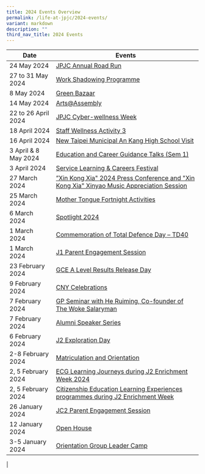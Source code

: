```yaml
---
title: 2024 Events Overview
permalink: /life-at-jpjc/2024-events/
variant: markdown
description: ""
third_nav_title: 2024 Events
---
```

| Date | Events | 
| -------- | -------- |
24 May 2024|[JPJC Annual Road Run](/jpjc-annual-road-run/)
27 to 31 May 2024|[Work Shadowing Programme](/work-shadowing-programme/)
8 May 2024|[Green Bazaar](/green-bazaar/)
14 May 2024|[Arts@Assembly](/arts-assembly/)
22 to 26 April 2024|[JPJC Cyber-wellness Week](/jpjc-cyberwellness-week/)
18 April 2024|[Staff Wellness Activity 3](/staff-wellness-activity-3/)
16 April 2024|[New Taipei Municipal An Kang High School Visit ](/new-taipei/)
3 April & 8 May 2024|[Education and Career Guidance Talks (Sem 1)](/education-and-career-guidance-talks-sem-1/)
3 April 2024|[Service Learning & Careers Festival](/service-learning-careers-festival/)
27 March 2024|[”Xin Kong Xia" 2024 Press Conference and "Xin Kong Xia" Xinyao Music Appreciation Session](/xkx/)
25 March 2024|[Mother Tongue Fortnight Activities](/mother-tongue-fortnight-activities/)
6 March 2024|[Spotlight 2024](/spotlight-2024/)
1 March 2024|[Commemoration of Total Defence Day – TD40](/life-at-jpjc/2024-events/td40/)
1 March 2024|[J1 Parent Engagement Session](/life-at-jpjc/2024-events/j1pes/)
23 February 2024|[GCE A Level Results Release Day](/gce-a-level-results-release-day/)
9 February 2024|[CNY Celebrations](/life-at-jpjc/2024-events/cny/)
7 February 2024|[GP Seminar with He Ruiming, Co-founder of The Woke Salaryman](/life-at-jpjc/2024-events/gp-seminar/)
7 February 2024|[Alumni Speaker Series](/life-at-jpjc/2024-events/alumnispeakerseries/)
6 February 2024|[J2 Exploration Day](/life-at-jpjc/2024-events/j2explorationday)
2-8 February 2024|[Matriculation and Orientation ](/life-at-jpjc/2024-events/mo/)
2, 5 February 2024|[ECG Learning Journeys during J2 Enrichment Week 2024](/life-at-jpjc/2024-events/ecg-lj-j2enrichment/)
2, 5 February 2024|[Citizenship Education Learning Experiences programmes during J2 Enrichment Week](/life-at-jpjc/2024-events/celearningexp/)
26 January 2024|[JC2 Parent Engagement Session ](/life-at-jpjc/2024-events/jc2-pes/)
12 January 2024|[Open House ](/life-at-jpjc/2024-events/open-house/)
3-5 January 2024|[Orientation Group Leader Camp ](/life-at-jpjc/2024-events/oglc/)
|
